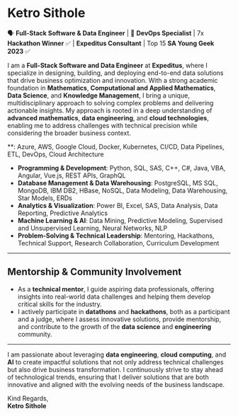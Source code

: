 # Ketro Sithole  
🗣️ **Full-Stack Software & Data Engineer** | 🚀 **DevOps Specialist** | 7x **Hackathon Winner** ✅ | **Expeditus Consultant** | Top 15 **SA Young Geek 2023** ✅  

I am a **Full-Stack Software and Data Engineer** at **Expeditus**, where I specialize in designing, building, and deploying end-to-end data solutions that drive business optimization and innovation. With a strong academic foundation in **Mathematics**, **Computational and Applied Mathematics**, **Data Science**, and **Knowledge Management**, I bring a unique, multidisciplinary approach to solving complex problems and delivering actionable insights. My approach is rooted in a deep understanding of **advanced mathematics**, **data engineering**, and **cloud technologies**, enabling me to address challenges with technical precision while considering the broader business context.



**: Azure, AWS, Google Cloud, Docker, Kubernetes, CI/CD, Data Pipelines, ETL, DevOps, Cloud Architecture
- **Programming & Development**: Python, SQL, SAS, C++, C#, Java, VBA, Angular, Vue.js, REST APIs, GraphQL
- **Database Management & Data Warehousing**: PostgreSQL, MS SQL, MongoDB, IBM DB2, HBase, NoSQL, Data Modeling, Data Warehousing, Star Models, ERDs
- **Analytics & Visualization**: Power BI, Excel, SAS, Data Analysis, Data Reporting, Predictive Analytics
- **Machine Learning & AI**: Data Mining, Predictive Modeling, Supervised and Unsupervised Learning, Neural Networks, NLP
- **Problem-Solving & Technical Leadership**: Mentoring, Hackathons, Technical Support, Research Collaboration, Curriculum Development

---

## **Mentorship & Community Involvement**

- As a **technical mentor**, I guide aspiring data professionals, offering insights into real-world data challenges and helping them develop critical skills for the industry.  
- I actively participate in **datathons** and **hackathons**, both as a participant and a judge, where I assess innovative solutions, provide mentorship, and contribute to the growth of the **data science** and **engineering** community.

---

I am passionate about leveraging **data engineering**, **cloud computing**, and **AI** to create impactful solutions that not only address technical challenges but also drive business transformation. I continuously strive to stay ahead of technological trends, ensuring that I deliver solutions that are both innovative and aligned with the evolving needs of the business landscape.

Kind Regards,  
**Ketro Sithole**
